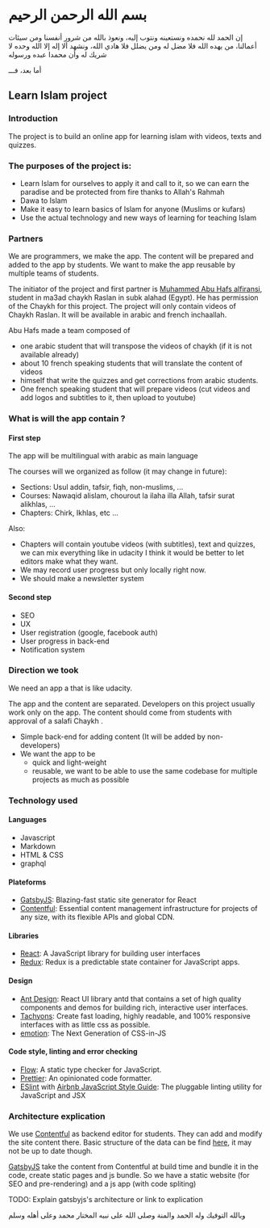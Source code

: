 # بسم الله الرحمن الرحيم

إن الحمد لله نحمده ونستعينه ونتوب إليه، ونعوذ بالله من شرور أنفسنا ومن سيئات أعمالنا، من يهده الله فلا مضل له ومن يضلل فلا هادي الله، ونشهد ألا إله إلا الله وحده لا شريك له وأن محمدا عبده ورسوله

أما بعد، فـــ

## Learn Islam project

### Introduction

The project is to build an online app for learning islam with videos, texts and quizzes.

### The purposes of the project is:

- Learn Islam for ourselves to apply it and call to it, so we can earn the paradise and be protected from fire thanks to Allah's Rahmah
- Dawa to Islam
- Make it easy to learn basics of Islam for anyone (Muslims or kufars)
- Use the actual technology and new ways of learning for teaching Islam

### Partners

We are programmers, we make the app. The content will be prepared and added to the app by students. We want to make the app reusable by multiple teams of students.

The initiator of the project and first partner is [Muhammed Abu Hafs alfiransi](http://darfurqan.fr/), student in ma3ad chaykh Raslan in subk alahad (Egypt). He has permission of the Chaykh for this project.
The project will only contain videos of Chaykh Raslan. It will be available in arabic and french inchaallah.

Abu Hafs made a team composed of

- one arabic student that will transpose the videos of chaykh (if it is not available already)
- about 10 french speaking students that will translate the content of videos
- himself that write the quizzes and get corrections from arabic students.
- One french speaking student that will prepare videos (cut videos and add logos and subtitles to it, then upload to youtube)

### What is will the app contain ?

#### First step

The app will be multilingual with arabic as main language

The courses will we organized as follow (it may change in future):
- Sections: Usul addin, tafsir, fiqh, non-muslims, ...
- Courses: Nawaqid alislam, chourout la ilaha illa Allah, tafsir surat alikhlas, ...
- Chapters: Chirk, Ikhlas, etc ...
 

Also:

- Chapters will contain youtube videos (with subtitles), text and quizzes, we can mix everything like in udacity I think it would be better to let editors make what they want.
- We may record user progress but only locally right now.
- We should make a newsletter system

#### Second step

- SEO
- UX
- User registration (google, facebook auth)
- User progress in back-end
- Notification system

### Direction we took

We need an app a that is like udacity.

The app and the content are separated. Developers on this project usually work only on the app. The content should come from students with approval of a salafi Chaykh .

- Simple back-end for adding content (It will be added by non-developers)
- We want the app to be
    - quick and light-weight
    - reusable, we want to be able to use the same codebase for multiple projects as much as possible

### Technology used

#### Languages

- Javascript
- Markdown
- HTML & CSS
- graphql

#### Plateforms

- [GatsbyJS](https://www.gatsbyjs.org/): Blazing-fast static site generator for React
- [Contentful](https://www.contentful.com/): Essential content management infrastructure for projects of any size, with its flexible APIs and global CDN.

#### Libraries

- [React](https://reactjs.org): A JavaScript library for building user interfaces
- [Redux](http://redux.js.org/): Redux is a predictable state container for JavaScript apps.
 
#### Design

- [Ant Design](https://ant.design/docs/react/introduce): React UI library antd that contains a set of high quality components and demos for building rich, interactive user interfaces.
- [Tachyons](http://tachyons.io/): Create fast loading, highly readable, and 100% responsive interfaces with as little css as possible.
- [emotion](https://emotion.sh/): The Next Generation of CSS-in-JS
 
#### Code style, linting and error checking

- [Flow](https://flow.org/):  A static type checker for JavaScript.
- [Prettier](https://github.com/prettier/prettier/): An opinionated code formatter.
- [ESlint](https://eslint.org/) with [Airbnb JavaScript Style Guide](https://github.com/airbnb/javascript): The pluggable linting utility for JavaScript and JSX
 
### Architecture explication

We use [Contentful](https://www.contentful.com/) as backend editor for students. They can add and modify the site content there.
Basic structure of the data can be find [here](https://www.draw.io/?lightbox=1&highlight=0000ff&edit=_blank&layers=1&nav=1&title=Learn%20Islam#R7Zpbb6M4FMc%2FTV5XsYG0eWzo3KRWGm12tbuPLjhgjbGRMU0yn36PwYRQwiybUGYeXEUVPviCz8%2BX%2F7G88MLs8EmRPH2WMeULvIwPC%2B9xgfGdv4b%2FxnCsDcHaGhLF4tqEWsOWfafWuLTWksW06GTUUnLN8q4xkkLQSHdsRCm572bbSd5tNScJ7Rm2EeF9618s1mltvcd3rf0zZUnatIxWtn8vJPqWKFkK294Ce7vqr36dkaYu29EiJbHcn5m8DwsvVFLq%2Bik7hJQb1zZuq8t9HHh7%2Bm5FhR5TANcFXgkvbde34E8mhf08fWxcUuxZxomA1GYnhd7aN0tIRynj8RM5ytK0WWjwQZPapFKx75CfcHiFwACvlbbE8crUxjgPJZcKDEJWDbSFtqYy24yiBRT72vQNvTE9k0Mn4xMpdPOBknOSF%2Byl%2BmRTMCMqYWIjtZaZzdR08OPZ97T4vE3ftdbbr1RpejgzWVd%2FojKjWh0hSzMvLHU7K%2B7u6%2BS%2BHWLIt1nS8%2BEVrOzQtsM6OdXcooUHS%2Fcyaa9HeoE3Zl4xbbzyAI%2FPW62YSHrooXe6IqfkN%2FoG1QV6hLNEQJLTnSlm3MNgaj1Ys5a5qSwnEbT1VOV59FvL77bfxiSh7I5X8yNlcUyFgSs10eTlNPhyyYSu%2FBJs4AfuC5e%2FBYsAPjyENGrT8DPZlQ6lgL4QVnGkMEz21AyVC4TxaMIWKV6NQ4onIOoPEJUqpqomKsrsBZ4d0KuBBng%2BoMEAUNgKI8XyalmuJ%2Brzo2N6PdOx6%2B4UTPH9AFQuE1nT%2FJIZNeJ4Xs0TLf35gHrLAaAFL5MaqNtGbybaeHkOoqhPNJSlKvpz0mng2zWwf60IbsrdhBr1UDsV%2FJ%2FT9zRBfkkZjPoxrNPB0yOdUwijoWDVKeGJqY5dfT08gRS%2Bc1L43YEiNFI5eRNsp97Qduq08JRI%2FRmRov6pUpiSXF%2FYPZ0anl4Ne2NZT3ImjIZOnJwc%2FtEM9kdT%2FhlyeOXk8AxIZ5XDQ8IpghWx6oOTwrcTnfVUeD0U4JSKtNGNm6c3U533bHgobnV6eEqkcx4O40shzht4VMQP5tIJpGJGMiniP1JmHAkvjHa0boRUo3KN51OdNQoYnKGOf58n%2FjFlwKc%2FEJmgmhNqTdaHNO5ca%2Bl78NxjK%2BsxRTksOa%2B0U%2Fkll9nqvprRcKZgV%2FcdBYt8r1tFIUsVUVuqdXy%2FItyVwqhZJJuK6g73KqoInvo4DuqlI8OpoQ6Cqx3SHf0%2Fg9yb0OPk%2F%2F8LLvDWnYpwsHw3cP0F9s%2FChabvEpqur41Mmx33pmV36HILzQjjbiu9iPg0O37JwHTwesuOUXM90yDVx9wd%2F94CdM6wFA%2BdNDig0wF9x6gUku1F43ozbi9zex%2F%2BBQ%3D%3D), it may not be up to date though.

[GatsbyJS](https://www.gatsbyjs.org/) take the content from Contentful at build time and bundle it in the code, create static pages and js bundle. So we have a static website (for SEO and pre-rendering) and a js app (with code spliting)

TODO: Explain gatsbyjs's architecture or link to explication

وبالله التوفيك وله الحمد والمنة وصلى الله على نبيه المختار محمد وعلى أهله وسلم